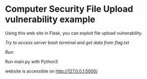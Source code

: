 # Computer Security File Upload vulnerability example

Using this web site in Flask, you can exploit file upload vulnerability.

*Try to access server bash terminal and get data from flag.txt*


*Run:*

Run main.py with Python3

website is accessible on  http://127.0.0.1:5000/

